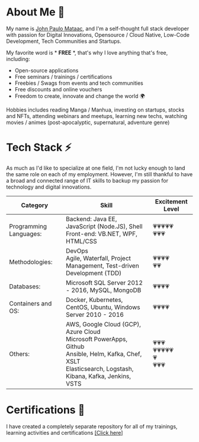 # About Me 👋

My name is [John Paulo Mataac](https://www.linkedin.com/in/cyberpau/), and I'm a self-thought full stack developer with passion for Digital Innovations, Opensource / Cloud Native, Low-Code Development, Tech Communities and Startups.

My favorite word is * **FREE** *, that's why I love anything that's free, including:
- Open-source applications
- Free seminars / trainings / certifications
- Freebies / Swags from events and tech communities
- Free discounts and online vouchers
- Freedom to create, innovate and change the world 🌍

Hobbies includes reading Manga / Manhua, investing on startups, stocks and NFTs, attending webinars and meetups, learning new techs, watching movies / animes (post-apocalyptic, supernatural, adventure genre)


# Tech Stack ⚡

As much as I'd like to specialize at one field, I'm not lucky enough to land the same role on each of my employment. However, I'm still thankful to have a broad and connected range of IT skills to backup my passion for technology and digital innovations.


| Category | Skill | Excitement Level |
|----------|-------|------------|
| Programming Languages: |	Backend: Java EE, JavaScript (Node.JS), Shell <BR> Front-end: VB.NET, WPF, HTML/CSS | 💗💗💗💗💗 <BR> 💗💗💗 |
| Methodologies: |			DevOps <BR> Agile, Waterfall, Project Management, Test-driven Development (TDD) | 💗💗💗💗 <BR> 💗💗 |
| Databases: |			Microsoft SQL Server 2012 - 2016, MySQL, MongoDB | 💗💗💗💗 |
| Containers and OS: |		Docker, Kubernetes, CentOS, Ubuntu, Windows Server 2010 - 2016 | 💗💗💗💗 |
| Others: |				AWS, Google Cloud (GCP), Azure Cloud <BR> Microsoft PowerApps, Github <BR> Ansible, Helm, Kafka, Chef, XSLT <BR> Elasticsearch, Logstash, Kibana, Kafka, Jenkins, VSTS| 💗💗💗 <BR>💗💗💗💗💗 <BR> 💗 <BR> 💗💗💗 |



# Certifications 🌱

I have created a completely separate repository for all of my trainings, learning activities and certifications [[Click here]](https://github.com/cyberpau/seminars)
